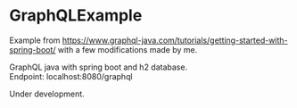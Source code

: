 # GraphQLExample

Example from https://www.graphql-java.com/tutorials/getting-started-with-spring-boot/ with a few modifications made by me. 

GraphQL java with spring boot and h2 database.   
Endpoint: localhost:8080/graphql

Under development.
